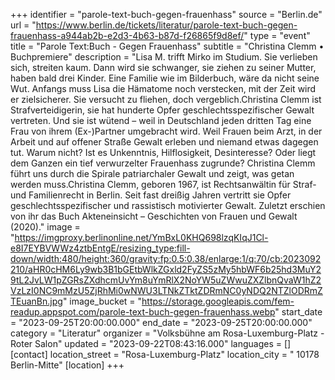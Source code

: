 +++
identifier = "parole-text-buch-gegen-frauenhass"
source = "Berlin.de"
url = "https://www.berlin.de/tickets/literatur/parole-text-buch-gegen-frauenhass-a944ab2b-e2d3-4b63-b87d-f26865f9d8ef/"
type = "event"
title = "Parole Text:Buch - Gegen Frauenhass"
subtitle = "Christina Clemm • Buchpremiere"
description = "Lisa M. trifft Mirko im Studium. Sie verlieben sich, streiten kaum. Dann wird sie schwanger, sie ziehen zu seiner Mutter, haben bald drei Kinder. Eine Familie wie im Bilderbuch, wäre da nicht seine Wut. Anfangs muss Lisa die Hämatome noch verstecken, mit der Zeit wird er zielsicherer. Sie versucht zu fliehen, doch vergeblich.Christina Clemm ist Strafverteidigerin, sie hat hunderte Opfer geschlechtsspezifischer Gewalt vertreten. Und sie ist wütend – weil in Deutschland jeden dritten Tag eine Frau von ihrem (Ex-)Partner umgebracht wird. Weil Frauen beim Arzt, in der Arbeit und auf offener Straße Gewalt erleben und niemand etwas dagegen tut. Warum nicht? Ist es Unkenntnis, Hilflosigkeit, Desinteresse? Oder liegt dem Ganzen ein tief verwurzelter Frauenhass zugrunde? Christina Clemm führt uns durch die Spirale patriarchaler Gewalt und zeigt, was getan werden muss.Christina Clemm, geboren 1967, ist Rechtsanwältin für Straf-und Familienrecht in Berlin. Seit fast dreißig Jahren vertritt sie Opfer geschlechtsspezifischer und rassistisch motivierter Gewalt. Zuletzt erschien von ihr das Buch Akteneinsicht – Geschichten von Frauen und Gewalt (2020)."
image = "https://imgproxy.berlinonline.net/YmBxL0KHQ698lzqKIqJ1Cl-e8I7EYBVWWz4ztbEntgE/resizing_type:fill-down/width:480/height:360/gravity:fp:0.5:0.38/enlarge:1/q:70/cb:2023092210/aHR0cHM6Ly9wb3B1bGEtbWlkZGxld2FyZS5zMy5hbWF6b25hd3MuY29tL2JvLW1pZGRsZXdhcmUvYm8uYmRlX2NoYW5uZWwuZXZlbnQvaW1hZ2VzLzI0NC9mMzU5ZjRhMi0wNWU3LTNkZTktZDRmNC0yNDQ2NTZlODRmZTEuanBn.jpg"
image_bucket = "https://storage.googleapis.com/fem-readup.appspot.com/parole-text-buch-gegen-frauenhass.webp"
start_date = "2023-09-25T20:00:00.000"
end_date = "2023-09-25T20:00:00.000"
category = "Literatur"
organizer = "Volksbühne am Rosa-Luxemburg-Platz - Roter Salon"
updated = "2023-09-22T08:43:16.000"
languages = []
[contact]
location_street = "Rosa-Luxemburg-Platz"
location_city = " 10178 Berlin-Mitte"
[location]
+++